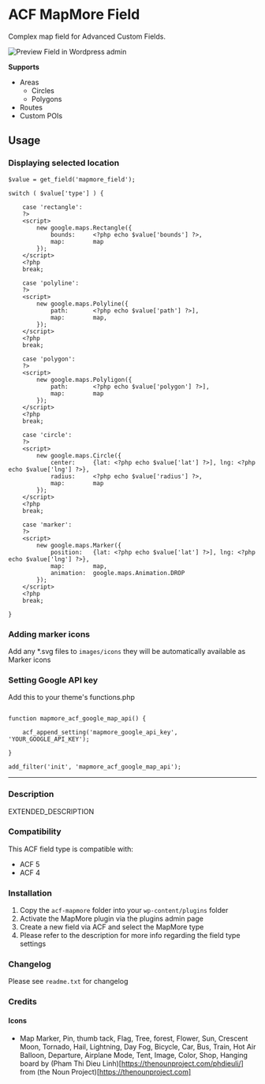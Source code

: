 # ACF MapMore Field

Complex map field for Advanced Custom Fields.

![Preview Field in Wordpress admin](https://raw.githubusercontent.com/sanatorium/acf-field-type-mapmore/master/screenshot.png)

**Supports**

- Areas
	- Circles
	- Polygons
- Routes
- Custom POIs

## Usage

### Displaying selected location


	$value = get_field('mapmore_field');

  	switch ( $value['type'] ) {

  		case 'rectangle': 
  		?>
  		<script>	
	      	new google.maps.Rectangle({
	      		bounds:     <?php echo $value['bounds'] ?>,
	      		map:        map
	      	});
		</script>
  		<?php
  		break;

      	case 'polyline':
		?>
		<script>	
	      	new google.maps.Polyline({
	      		path:       <?php echo $value['path'] ?>],
	      		map:        map,
	      	});
      	</script>
      	<?php
      	break;

      	case 'polygon':
		?>
		<script>	
	      	new google.maps.Polyligon({
	      		path:       <?php echo $value['polygon'] ?>],
	      		map:        map
	      	});
      	</script>
      	<?php
      	break;

      	case 'circle':
		?>
		<script>	
	      	new google.maps.Circle({
	      		center:     {lat: <?php echo $value['lat'] ?>], lng: <?php echo $value['lng'] ?>},
	      		radius:     <?php echo $value['radius'] ?>,
	      		map:        map
	      	});
      	</script>
      	<?php
      	break;

      	case 'marker':
		?>
		<script>	
	      	new google.maps.Marker({
	      		position:   {lat: <?php echo $value['lat'] ?>], lng: <?php echo $value['lng'] ?>},
	      		map:        map,
	      		animation:  google.maps.Animation.DROP
	      	});
      	</script>
      	<?php
      	break;

  	}


### Adding marker icons

Add any *.svg files to ``images/icons`` they will be automatically available as Marker icons


### Setting Google API key

Add this to your theme's functions.php

```

function mapmore_acf_google_map_api() {

	acf_append_setting('mapmore_google_api_key', 'YOUR_GOOGLE_API_KEY');

}

add_filter('init', 'mapmore_acf_google_map_api');
```

-----------------------

### Description

EXTENDED_DESCRIPTION

### Compatibility

This ACF field type is compatible with:
* ACF 5
* ACF 4

### Installation

1. Copy the `acf-mapmore` folder into your `wp-content/plugins` folder
2. Activate the MapMore plugin via the plugins admin page
3. Create a new field via ACF and select the MapMore type
4. Please refer to the description for more info regarding the field type settings

### Changelog
Please see `readme.txt` for changelog

### Credits

#### Icons

- Map Marker, Pin, thumb tack, Flag, Tree, forest, Flower, Sun, Crescent Moon, Tornado, Hail, Lightning, Day Fog, Bicycle, Car, Bus, Train, Hot Air Balloon, Departure, Airplane Mode, Tent, Image, Color, Shop, Hanging board by (Pham Thi Dieu Linh)[https://thenounproject.com/phdieuli/] from (the Noun Project)[https://thenounproject.com]




